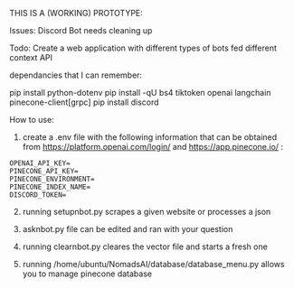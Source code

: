 THIS IS A (WORKING) PROTOTYPE:

Issues:
Discord Bot needs cleaning up

Todo:
Create a web application with different types of bots fed different context
API

dependancies that I can remember:

pip install python-dotenv
pip install -qU bs4 tiktoken openai langchain pinecone-client[grpc]
pip install discord

How to use:

1) create a .env file with the following information that can be obtained from https://platform.openai.com/login/ and https://app.pinecone.io/ :

```
OPENAI_API_KEY=
PINECONE_API_KEY=
PINECONE_ENVIRONMENT=
PINECONE_INDEX_NAME=
DISCORD_TOKEN=
```

2) running setupnbot.py scrapes a given website or processes a json

3) asknbot.py file can be edited and ran with your question

4) running clearnbot.py cleares the vector file and starts a fresh one

5) running /home/ubuntu/NomadsAI/database/database_menu.py allows you to manage pinecone database



